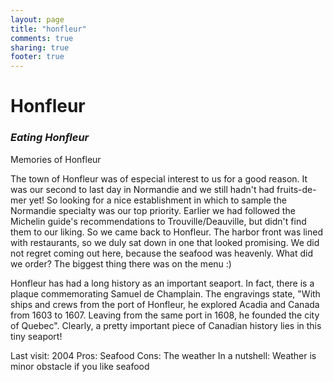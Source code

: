 ```yaml
---
layout: page
title: "honfleur"
comments: true
sharing: true
footer: true
---
```

<h1>Honfleur</h1>
<h3><em>Eating Honfleur</em></h3>

Memories of Honfleur

The town of Honfleur was of especial interest to us for a good reason. It was our second to last day in Normandie and we still hadn't had fruits-de-mer yet! So looking for a nice establishment in which to sample the Normandie specialty was our top priority. Earlier we had followed the Michelin guide's recommendations to Trouville/Deauville, but didn't find them to our liking. So we came back to Honfleur. The harbor front was lined with restaurants, so we duly sat down in one that looked promising. We did not regret coming out here, because the seafood was heavenly. What did we order? The biggest thing there was on the menu :)

Honfleur has had a long history as an important seaport. In fact, there is a plaque commemorating Samuel de Champlain. The engravings state, "With ships and crews from the port of Honfleur, he explored Acadia and Canada from 1603 to 1607. Leaving from the same port in 1608, he founded the city of Quebec". Clearly, a pretty important piece of Canadian history lies in this tiny seaport!

Last visit: 2004
Pros: Seafood
Cons: The weather
In a nutshell: Weather is minor obstacle if you like seafood
